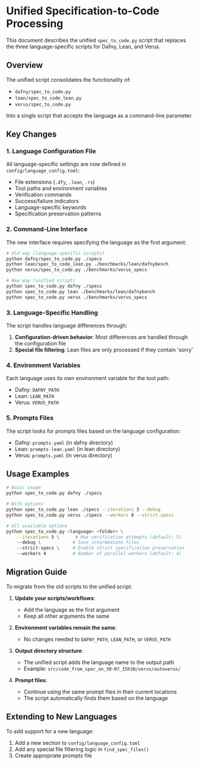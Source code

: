 # Unified Specification-to-Code Processing

This document describes the unified `spec_to_code.py` script that replaces the three language-specific scripts for Dafny, Lean, and Verus.

## Overview

The unified script consolidates the functionality of:
- `dafny/spec_to_code.py`
- `lean/spec_to_code_lean.py`
- `verus/spec_to_code.py`

Into a single script that accepts the language as a command-line parameter.

## Key Changes

### 1. Language Configuration File

All language-specific settings are now defined in `config/language_config.toml`:
- File extensions (`.dfy`, `.lean`, `.rs`)
- Tool paths and environment variables
- Verification commands
- Success/failure indicators
- Language-specific keywords
- Specification preservation patterns

### 2. Command-Line Interface

The new interface requires specifying the language as the first argument:

```bash
# Old way (language-specific scripts)
python dafny/spec_to_code.py ./specs
python lean/spec_to_code_lean.py ./benchmarks/lean/dafnybench
python verus/spec_to_code.py ./benchmarks/verus_specs

# New way (unified script)
python spec_to_code.py dafny ./specs
python spec_to_code.py lean ./benchmarks/lean/dafnybench
python spec_to_code.py verus ./benchmarks/verus_specs
```

### 3. Language-Specific Handling

The script handles language differences through:

1. **Configuration-driven behavior**: Most differences are handled through the configuration file
2. **Special file filtering**: Lean files are only processed if they contain 'sorry'

### 4. Environment Variables

Each language uses its own environment variable for the tool path:
- Dafny: `DAFNY_PATH`
- Lean: `LEAN_PATH`
- Verus: `VERUS_PATH`

### 5. Prompts Files

The script looks for prompts files based on the language configuration:
- Dafny: `prompts.yaml` (in dafny directory)
- Lean: `prompts-lean.yaml` (in lean directory)
- Verus: `prompts.yaml` (in verus directory)

## Usage Examples

```bash
# Basic usage
python spec_to_code.py dafny ./specs

# With options
python spec_to_code.py lean ./specs --iterations 3 --debug
python spec_to_code.py verus ./specs --workers 8 --strict-specs

# All available options
python spec_to_code.py <language> <folder> \
    --iterations 5 \      # Max verification attempts (default: 5)
    --debug \            # Save intermediate files
    --strict-specs \     # Enable strict specification preservation
    --workers 4          # Number of parallel workers (default: 4)
```

## Migration Guide

To migrate from the old scripts to the unified script:

1. **Update your scripts/workflows**:
   - Add the language as the first argument
   - Keep all other arguments the same

2. **Environment variables remain the same**:
   - No changes needed to `DAFNY_PATH`, `LEAN_PATH`, or `VERUS_PATH`

3. **Output directory structure**:
   - The unified script adds the language name to the output path
   - Example: `src/code_from_spec_on_30-07_15h30/verus/autoverus/`

4. **Prompt files**:
   - Continue using the same prompt files in their current locations
   - The script automatically finds them based on the language

## Extending to New Languages

To add support for a new language:

1. Add a new section to `config/language_config.toml`
2. Add any special file filtering logic in `find_spec_files()`
3. Create appropriate prompts file
